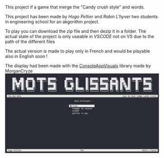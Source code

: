 This project if a game that merge the "Candy crush style" and words.

This project has been made by *Hugo Peltier* and *Robin L'hyver* two students in engineering school for an akgorithm project.

To play you can download the zip file and then dezip it in a folder.
The actual state of the project is only useable in *VSCODE* not on VS due to the path of the different files

The actual version is made to play only in French and would be playable also in English soon ! 

The display had been made with the [ConsoleAppVisuals](https://github.com/MorganKryze/ConsoleAppVisuals) library made by MorganCryze
![Main_Menu](Projet-A2-S1/documentation/images/main_menu.png)
